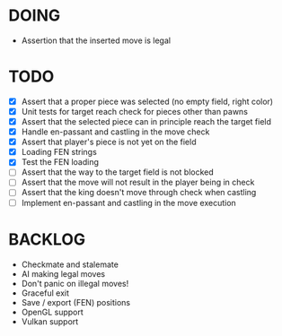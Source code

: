 # DOING
* Assertion that the inserted move is legal

# TODO
- [x] Assert that a proper piece was selected (no empty field, right color)
- [x] Unit tests for target reach check for pieces other than pawns
- [x] Assert that the selected piece can in principle reach the target field
- [x] Handle en-passant and castling in the move check
- [x] Assert that player's piece is not yet on the field
- [x] Loading FEN strings
- [x] Test the FEN loading
- [ ] Assert that the way to the target field is not blocked
- [ ] Assert that the move will not result in the player being in check
- [ ] Assert that the king doesn't move through check when castling
- [ ] Implement en-passant and castling in the move execution

# BACKLOG
* Checkmate and stalemate
* AI making legal moves
* Don't panic on illegal moves!
* Graceful exit
* Save / export (FEN) positions
* OpenGL support
* Vulkan support